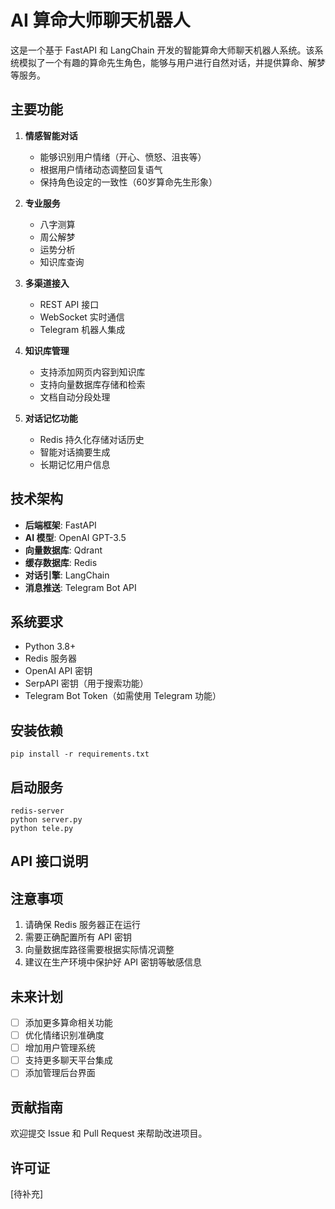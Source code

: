 # AI 算命大师聊天机器人

这是一个基于 FastAPI 和 LangChain 开发的智能算命大师聊天机器人系统。该系统模拟了一个有趣的算命先生角色，能够与用户进行自然对话，并提供算命、解梦等服务。

## 主要功能

1. **情感智能对话**
   - 能够识别用户情绪（开心、愤怒、沮丧等）
   - 根据用户情绪动态调整回复语气
   - 保持角色设定的一致性（60岁算命先生形象）

2. **专业服务**
   - 八字测算
   - 周公解梦
   - 运势分析
   - 知识库查询

3. **多渠道接入**
   - REST API 接口
   - WebSocket 实时通信
   - Telegram 机器人集成

4. **知识库管理**
   - 支持添加网页内容到知识库
   - 支持向量数据库存储和检索
   - 文档自动分段处理

5. **对话记忆功能**
   - Redis 持久化存储对话历史
   - 智能对话摘要生成
   - 长期记忆用户信息

## 技术架构

- **后端框架**: FastAPI
- **AI 模型**: OpenAI GPT-3.5
- **向量数据库**: Qdrant
- **缓存数据库**: Redis
- **对话引擎**: LangChain
- **消息推送**: Telegram Bot API

## 系统要求

- Python 3.8+
- Redis 服务器
- OpenAI API 密钥
- SerpAPI 密钥（用于搜索功能）
- Telegram Bot Token（如需使用 Telegram 功能）

## 安装依赖
    pip install -r requirements.txt

## 启动服务
    redis-server
    python server.py
    python tele.py

## API 接口说明




## 注意事项

1. 请确保 Redis 服务器正在运行
2. 需要正确配置所有 API 密钥
3. 向量数据库路径需要根据实际情况调整
4. 建议在生产环境中保护好 API 密钥等敏感信息

## 未来计划

- [ ] 添加更多算命相关功能
- [ ] 优化情绪识别准确度
- [ ] 增加用户管理系统
- [ ] 支持更多聊天平台集成
- [ ] 添加管理后台界面

## 贡献指南

欢迎提交 Issue 和 Pull Request 来帮助改进项目。

## 许可证

[待补充]